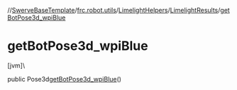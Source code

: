 //[SwerveBaseTemplate](../../../../index.md)/[frc.robot.utils](../../index.md)/[LimelightHelpers](../index.md)/[LimelightResults](index.md)/[getBotPose3d_wpiBlue](get-bot-pose3d_wpi-blue.md)

# getBotPose3d_wpiBlue

[jvm]\

public Pose3d[getBotPose3d_wpiBlue](get-bot-pose3d_wpi-blue.md)()
